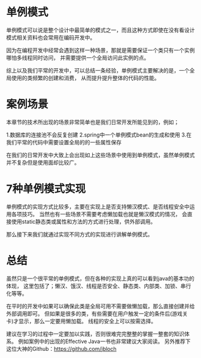 # 单例模式

单例模式可以说是整个设计中最简单的模式之一，而且这种方式即使在没有看设计模式相关资料也会常用在编码开发中。

因为在编程开发中经常会遇到这样一种场景，那就是需要保证一个类只有一个实例哪怕多线程同时访问，
并需要提供一个全局访问此实例的点。

综上以及我们平常的开发中，可以总结一条经验，单例模式主要解决的是，一个全局使用的类频繁的创建和消费，
从而提升提升整体的代码的性能。

# 案例场景
本章节的技术所出现的场景非常简单也是我们日常开发所能见到的，例如；

1.数据库的连接池不会反复创建
2.spring中一个单例模式bean的生成和使用
3.在我们平常的代码中需要设置全局的的一些属性保存

在我们的日常开发中大致上会出现如上这些场景中使用到单例模式，虽然单例模式并不复杂但是使用面却比较广。

# 7种单例模式实现

单例模式的实现方式比较多，主要在实现上是否支持懒汉模式、是否线程安全中运用各项技巧。
当然也有一些场景不需要考虑懒加载也就是懒汉模式的情况，
会直接使用static静态类或属性和方法的方式进行处理，供外部调用。

那么接下来我们就通过实现不同方式的实现进行讲解单例模式。

# 总结
虽然只是一个很平常的单例模式，但在各种的实现上真的可以看到java的基本功的体现，
这里包括了；懒汉、饿汉、线程是否安全、静态类、内部类、加锁、串行化等等。

在平时的开发中如果可以确保此类是全局可用不需要做懒加载，那么直接创建并给外部调用即可。
但如果是很多的类，有些需要在用户触发一定的条件后(游戏关卡)才显示，那么一定要用懒加载。
线程的安全上可以按需选择。

建议在学习的过程中一定要加以实践，否则很难完完整整的掌握一整套的知识体系。
例如案例中的出现的Effective Java一书也非常建议大家阅读。
另外推荐下这位大神的Github：https://github.com/jbloch

